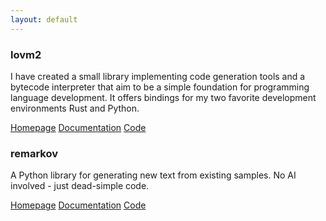 ```yaml
---
layout: default
---
```


### lovm2

I have created a small library implementing code generation tools and a bytecode interpreter that aim to be a simple foundation for programming language development. It offers bindings for my two favorite development environments Rust and Python.

<div class="project-links">
    <span class="project-link"><a href="https://lausek.eu/lovm2/">Homepage</a></span>
    <span class="project-link"><a href="https://docs.rs/lovm2/latest/lovm2/">Documentation</a></span>
    <span class="project-link"><a href="https://github.com/lausek/lovm2">Code</a></span>
</div>

<div class="project-separator"></div>

### remarkov

A Python library for generating new text from existing samples.
No AI involved - just dead-simple code.

<div class="project-links">
    <span class="project-link"><a href="https://lausek.eu/remarkov">Homepage</a></span>
    <span class="project-link"><a href="https://lausek.eu/remarkov/docs/remarkov.html">Documentation</a></span>
    <span class="project-link"><a href="https://github.com/lausek/remarkov">Code</a></span>
</div>

<div class="project-separator"></div>

<!--
### lowebf

A microframework for building websites in PHP with a focus on simplicity, security and content segregation.

<div class="project-links">
    <span class="project-link"><a href="https://lausek.eu/lowebf/">Documentation</a></span>
    <span class="project-link"><a href="https://github.com/lausek/lowebf">Code</a></span>
</div>
-->